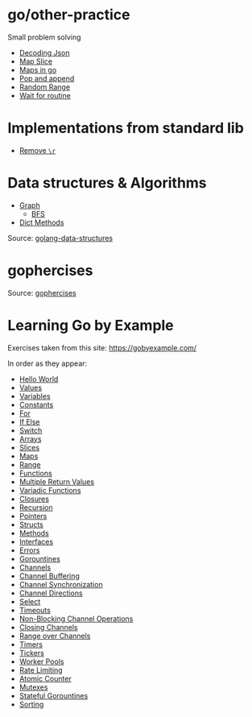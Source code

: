 
# go/other-practice

Small problem solving

- [Decoding Json](./other-practice/decoding_json.go)
- [Map Slice](./other-practice/map_opposites.go)
- [Maps in go](./other-practice/maps_in_go.go)
- [Pop and append](./other-practice/pop_append.go)
- [Random Range](./other-practice/random_range.go)
- [Wait for routine](./other-practice/waiting.go)

# Implementations from standard lib

- [Remove `\r`](./std-lib/rm_chrs.go)

# Data structures & Algorithms

- [Graph](./data-structures/graph.go)
  - [BFS](./data-structures/bfs.go)
- [Dict Methods](./data-structures/dict.go)

Source: [golang-data-structures](https://flaviocopes.com/golang-data-structures/)

# gophercises

Source: [gophercises](https://gophercises.com/exercises/)

# Learning Go by Example

Exercises taken from this site: https://gobyexample.com/

In order as they appear:

- [Hello World](./by-example/Helloworld/hello.go)
- [Values](./by-example/Values/values.go)
- [Variables](./by-example/Variables/variables.go)
- [Constants](./by-example/Constants/constants.go)
- [For](./by-example/For/for.go)
- [If Else](./by-example/If_Else/if_else.go)
- [Switch](./by-example/Switch/switch.go)
- [Arrays](./by-example/Arrays/arrays.go)
- [Slices](./by-example/Slices/slices.go)
- [Maps](./by-example/Maps/maps.go)
- [Range](./by-example/Range/range.go)
- [Functions](./by-example/Functions/functions.go)
- [Multiple Return Values](https://github.com/GiantsLoveDeathMetal/Practice/blob/master/go/by-example/MultpleReturnValues/multiple_return_values.go)
- [Variadic Functions](./by-example/VariadicFunctions/variadic_functions.go)
- [Closures](./by-example/Closures/closures.go)
- [Recursion](./by-example/Recursion/recursion.go)
- [Pointers](./by-example/Pointers/pointers.go)
- [Structs](./by-example/Structs/structs.go)
- [Methods](./by-example/Methods/methods.go)
- [Interfaces](./by-example/Interfaces/interfaces.go)
- [Errors](./by-example/Errors/go_errors.go)
- [Gorountines](./by-example/Gorountines/gorountines.go)
- [Channels](./by-example/Channels/channels.go)
- [Channel Buffering](./by-example/ChannnelBuffering/channel_buffering.go)
- [Channel Synchronization](./by-example/ChannelSynchronization/channel_synchronization.go)
- [Channel Directions](./by-example/ChannelDirections/channel_directions.go)
- [Select](./by-example/Select/select.go)
- [Timeouts](./by-example/Timeouts/timeouts.go)
- [Non-Blocking Channel Operations](./by-example/NonBlockingChannelOps/non_blocking_channel_ops.go)
- [Closing Channels](./by-example/CloseingChannels/closing_channels.go)
- [Range over Channels](./by-example/RangeOverChannels/range_over_channels.go)
- [Timers](./by-example/Timers/timers.go)
- [Tickers](./by-example/Tickers/tickers.go)
- [Worker Pools](./by-example/WorkerPools/worker_pools.go)
- [Rate Limiting](./by-example/RateLimiting/rate_limiting.go)
- [Atomic Counter](./by-example/AtomicCounters/atomic_counters.go)
- [Mutexes](./by-example/Mutexes/mutexes.go)
- [Stateful Gorountines](./by-example/StatefulGoroutines/stateful_go.go)
- [Sorting](./by-example/Sorting/sorting.go)
